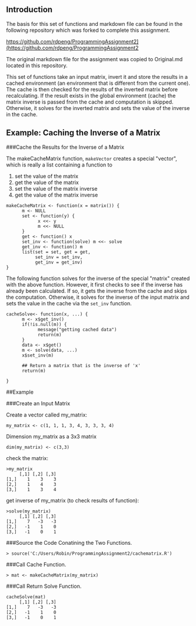 ## Introduction

The basis for this set of functions and markdown file can be found in the following repository which
was forked to complete this assignment.

https://github.com/rdpeng/ProgrammingAssignment2](https://github.com/rdpeng/ProgrammingAssignment2

The original markdown file for the assignment was copied to Original.md located in this repository.

This set of functions take an input matrix, invert it and store the results
in a cached environment (an environment that is different from the current
one). The cache is then checked for the results of the inverted matrix before
recalculating. If the result exists in the global environment (cache) the
matrix inverse is passed from the cache and computation is skipped. 
Otherwise, it solves for the inverted matrix and sets the value of the
inverse in the cache.

## Example: Caching the Inverse of a Matrix

###Cache the Results for the Inverse of a Matrix

The makeCacheMatrix function, `makeVector` creates a special "vector", which is
really a list containing a function to

1.  set the value of the matrix
2.  get the value of the matrix
3.  set the value of the matrix inverse
4.  get the value of the matrix inverse

````
makeCacheMatrix <- function(x = matrix()) {
      m <- NULL
      set <- function(y) {
            x <<- y
            m <<- NULL
      }
      get <- function() x
      set_inv <- function(solve) m <<- solve
      get_inv <- function() m
      list(set = set, get = get,
           set_inv = set_inv,
           get_inv = get_inv)
}
````

The following function solves for the inverse of the special "matrix"
created with the above function. However, it first checks to see if the
inverse has already been calculated. If so, it gets the inverse from the
cache and skips the computation. Otherwise, it solves for the inverse of
the input matrix and sets the value in the cache via the `set_inv`
function.

````
cacheSolve<- function(x, ...) {
      m <- x$get_inv()
      if(!is.null(m)) {
            message("getting cached data")
            return(m)
      }
      data <- x$get()
      m <- solve(data, ...)
      x$set_inv(m)
      
      ## Return a matrix that is the inverse of 'x'
      return(m)

}
````

##Example 

###Create an Input Matrix

Create a vector called my_matrix:
````
my_matrix <- c(1, 1, 1, 3, 4, 3, 3, 3, 4)
````

Dimension my_matrix as a 3x3 matrix

````
dim(my_matrix) <- c(3,3)
````

check the matrix:

````
>my_matrix
     [,1] [,2] [,3]
[1,]    1    3    3
[2,]    1    4    3
[3,]    1    3    4
````


get inverse of my_matrix (to check results of function):

````
>solve(my_matrix)
     [,1] [,2] [,3]
[1,]    7   -3   -3
[2,]   -1    1    0
[3,]   -1    0    1
````

###Source the Code Conatining the Two Functions.

````
> source('C:/Users/Robin/ProgrammingAssignment2/cachematrix.R')
````

###Call Cache Function.

````
> mat <- makeCacheMatrix(my_matrix)
````

###Call Return Solve Function.

````
cacheSolve(mat)
     [,1] [,2] [,3]
[1,]    7   -3   -3
[2,]   -1    1    0
[3,]   -1    0    1
````
